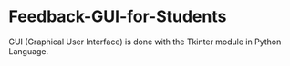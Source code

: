 # Feedback-GUI-for-Students
GUI (Graphical User Interface) is done with the Tkinter module in Python Language.
